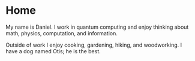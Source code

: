 
# Home

My name is Daniel. I work in quantum computing and enjoy thinking about math, physics, computation, and information.  

Outside of work I enjoy cooking, gardening, hiking, and woodworking. I have a dog named Otis; he is the best.
